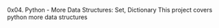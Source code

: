 0x04. Python - More Data Structures: Set, Dictionary
This project covers python more data structures
